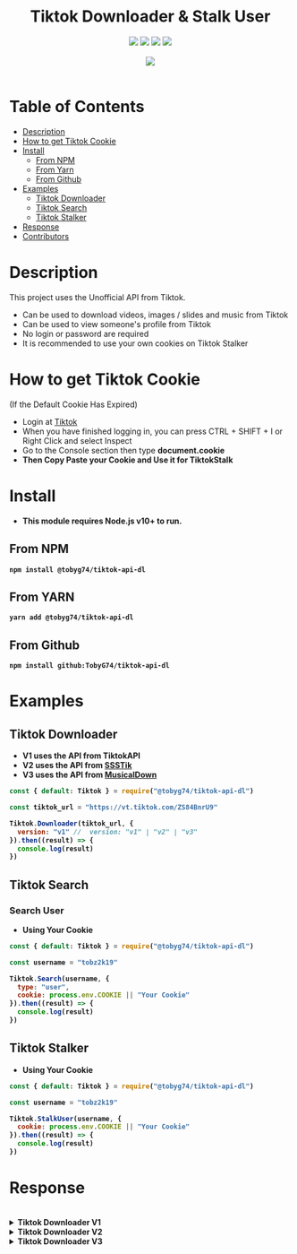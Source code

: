 <h1 align="center">
 Tiktok Downloader & Stalk User
</h1>

<div align="center">
  <a href="https://github.com/TobyG74/tiktok-api-dl/graphs/contributors" title="contributors"><img src="https://img.shields.io/github/contributors/TobyG74/tiktok-api-dl.svg?style=for-the-badge"></img></a>
  <a href="https://github.com/TobyG74/tiktok-api-dl/network/members" title="forks"><img src="https://img.shields.io/github/forks/TobyG74/tiktok-api-dl.svg?style=for-the-badge"></img></a>
  <a href="https://github.com/TobyG74/tiktok-api-dl/issues" title="issues"><img src="https://img.shields.io/github/issues/TobyG74/tiktok-api-dl.svg?style=for-the-badge"></img></a>
  <a href="https://github.com/TobyG74/tiktok-api-dl/stargazers" title="stargazer"><img src="https://img.shields.io/github/stars/TobyG74/tiktok-api-dl.svg?style=for-the-badge"></img></a>
</div>
<br>
<div align="center">
  <a href="https://nodei.co/npm/@tobyg74/tiktok-api-dl" title="npm"><img src="https://nodei.co/npm/@tobyg74/tiktok-api-dl.png?downloads=true&downloadRank=true&stars=true"></img></a>
</div>

<br>

# Table of Contents

- [Description](#description)
- [How to get Tiktok Cookie](#how-to-get-tiktok-cookie)
- [Install](#install)
  - [From NPM](#from-npm)
  - [From Yarn](#from-yarn)
  - [From Github](#from-github)
- [Examples](#examples)
  - [Tiktok Downloader](#tiktok-downloader)
  - [Tiktok Search](#tiktok-search)
  - [Tiktok Stalker](#tiktok-stalker)
- [Response](#response)
- [Contributors](#contributors)

# Description

This project uses the Unofficial API from Tiktok.

- Can be used to download videos, images / slides and music from Tiktok
- Can be used to view someone's profile from Tiktok
- No login or password are required
- It is recommended to use your own cookies on Tiktok Stalker

# How to get Tiktok Cookie

(If the Default Cookie Has Expired)

- Login at [Tiktok](https://www.tiktok.com/)
- When you have finished logging in, you can press CTRL + SHIFT + I or Right Click and select Inspect
- Go to the Console section then type <b>document.cookie<b>
- Then Copy Paste your Cookie and Use it for TiktokStalk

# Install

- This module requires Node.js v10+ to run.

## From NPM

```
npm install @tobyg74/tiktok-api-dl
```

## From YARN

```
yarn add @tobyg74/tiktok-api-dl
```

## From Github

```
npm install github:TobyG74/tiktok-api-dl
```

# Examples

## Tiktok Downloader

- V1 uses the API from TiktokAPI
- V2 uses the API from [SSSTik](https://ssstik.io/)
- V3 uses the API from [MusicalDown](https://musicaldown.com/)

```js
const { default: Tiktok } = require("@tobyg74/tiktok-api-dl")

const tiktok_url = "https://vt.tiktok.com/ZS84BnrU9"

Tiktok.Downloader(tiktok_url, {
  version: "v1" //  version: "v1" | "v2" | "v3"
}).then((result) => {
  console.log(result)
})
```

## Tiktok Search

### Search User

- Using Your Cookie

```js
const { default: Tiktok } = require("@tobyg74/tiktok-api-dl")

const username = "tobz2k19"

Tiktok.Search(username, {
  type: "user",
  cookie: process.env.COOKIE || "Your Cookie"
}).then((result) => {
  console.log(result)
})
```

## Tiktok Stalker

- Using Your Cookie

```js
const { default: Tiktok } = require("@tobyg74/tiktok-api-dl")

const username = "tobz2k19"

Tiktok.StalkUser(username, {
  cookie: process.env.COOKIE || "Your Cookie"
}).then((result) => {
  console.log(result)
})
```

# Response

<br>
<details>
  <summary><b>Tiktok Downloader V1</b></summary>
  <br>

```ts
{
  status: "success" | "error"
  message?: string
  result?: {
    type: "video" | "image"
    id: string
    createTime: number
    description: string
    isADS: boolean
    hashtag: string[]
    author: {
      uid: string
      username: string
      nickname: string
      signature: string
      region: string
      avatarLarger: string
      avatarThumb: string
      avatarMedium: string
      url: string
    }
    statistics: {
      playCount: number
      downloadCount: number
      shareCount: number
      commentCount: number
      diggCount: number
      favoriteCount: number
      forwardCount: number
      whatsappShareCount: number
      loseCount: number
      loseCommentCount: number
      whatsappShareCount: number
      repostCount: number
    }
    video?: {
      ratio: string
      duration: number
      playAddr: string
      downloadAddr: string
      cover: string
      originCover: string
      dynamicCover: string
    }
    images?: string[]
    music: {
      id: number
      title: string
      author: string
      album: string
      playUrl: string[]
      coverLarge: string[]
      coverMedium: string[]
      coverThumb: string[]
      duration: number
      isCommerceMusic: boolean
      isOriginalSound: boolean
      isAuthorArtist: boolean
    }
  }
}
```

</details>
<details>
  <summary><b>Tiktok Downloader V2</b></summary>
  <br>

```ts
{
  status: "success" | "error"
  message?: string
  result?: {
    type: "video" | "image"
    description: string
    author: {
      nickname: string
      avatr: string
    }
    statistics: {
      likeCount: string
      commentCount: string
      shareCount: string
    }
    video?: string
    images?: string[]
    music: string
  }
}
```

</details>
<details>
  <summary><b>Tiktok Downloader V3</b></summary>
  <br>

```ts
{
  status: "success" | "error"
  message?: string
  result?: {
    type: "video" | "image"
    desc?: string
    author: {
      avatar?: string
      nickname: string
    }
    music?: string
    images?: string[]
    video1?: string
    video2?: string
    video_hd?: string
    video_watermark?: string
  }
}
```

<details>
  <summary><b>Tiktok Search "User"</b></summary>
  <br>

```ts
{
  status: "success" | "error"
  message?: string
  result?: {
    uid: string
    username: string
    nickname: string
    signature: string
    followerCount: number
    avatarThumb: string[]
    isVerified: boolean
    secUid: string
    url: string
  }
}
```

</details>
<details>
  <summary><b>Tiktok Stalker</b></summary>
  <br>

```ts
{
  status: "success" | "error"
  message?: string
  result?: {
    users: {
      username: string
      nickname: string
      avatar: string
      signature: string
      verified: boolean
      region: string
    }
    stats: {
      followerCount: number
      followingCount: number
      heartCount: number
      videoCount: number
      likeCount: number
    }
    posts: Posts[]
  }
}
```

</details>
<br>

# Contributors

- [Nugraizy](https://github.com/nugraizy)
- [Aqul](https://github.com/zennn08)
